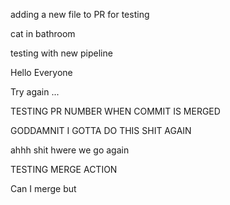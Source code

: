 adding a new file to PR for testing

cat in bathroom

testing with new pipeline

Hello Everyone 

Try again 
...

TESTING PR NUMBER WHEN COMMIT IS MERGED 

GODDAMNIT I GOTTA DO THIS SHIT AGAIN


ahhh shit hwere we go again 


TESTING MERGE ACTION

Can I merge but
